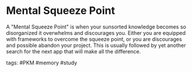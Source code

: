 # Mental Squeeze Point

A "Mental Squeeze Point" is when your sunsorted knowledge becomes so disorganized it overwhelms and discourages you.  Either you are equipped with frameworks to overcome the squeeze point, or you are discourages and possible abandon your project.  This is usually followed by yet another search for the next app that will make all the difference.

tags: #PKM #memory #study